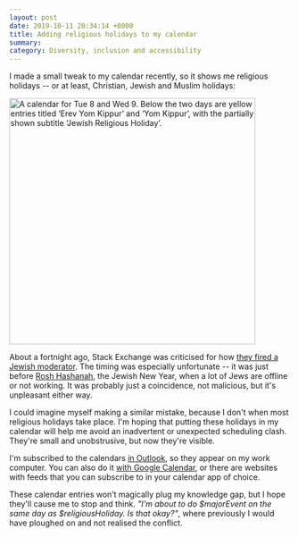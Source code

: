 ```yaml
---
layout: post
date: 2019-10-11 20:34:14 +0000
title: Adding religious holidays to my calendar
summary:
category: Diversity, inclusion and accessibility
---
```


I made a small tweak to my calendar recently, so it shows me religious holidays -- or at least, Christian, Jewish and Muslim holidays:

<img src="/images/2019/calendar.png" alt="A calendar for Tue 8 and Wed 9. Below the two days are yellow entries titled ‘Erev Yom Kippur’ and ‘Yom Kippur’, with the partially shown subtitle ‘Jewish Religious Holiday’." style="width: 441px;">

About a fortnight ago, Stack Exchange was criticised for how [they fired a Jewish moderator][monica].
The timing was especially unfortunate -- it was just before [Rosh Hashanah][hashanah], the Jewish New Year, when a lot of Jews are offline or not working.
It was probably just a coincidence, not malicious, but it's unpleasant either way.

I could imagine myself making a similar mistake, because I don't when most religious holidays take place.
I'm hoping that putting these holidays in my calendar will help me avoid an inadvertent or unexpected scheduling clash.
They're small and unobstrusive, but now they're visible.

I'm subscribed to the calendars [in Outlook][outlook], so they appear on my work computer.
You can also do it [with Google Calendar][google], or there are websites with feeds that you can subscribe to in your calendar app of choice.

These calendar entries won’t magically plug my knowledge gap, but I hope they'll cause me to stop and think.
*"I’m about to do $majorEvent on the same day as $religiousHoliday. Is that okay?"*, where previously I would have ploughed on and not realised the conflict.

[hashanah]: https://en.wikipedia.org/wiki/Rosh_Hashanah
[monica]: https://judaism.meta.stackexchange.com/questions/5193/stack-overflow-inc-sinat-chinam-and-the-goat-for-azazel
[outlook]: https://support.office.com/en-us/article/Import-or-subscribe-to-a-calendar-in-Outlook-com-cff1429c-5af6-41ec-a5b4-74f2c278e98c
[google]: https://support.google.com/calendar/answer/6084659?ref_topic=6272662&hl=en
